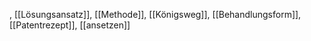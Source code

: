 , [[Lösungsansatz]], [[Methode]], [[Königsweg]], [[Behandlungsform]], [[Patentrezept]], [[ansetzen]]
